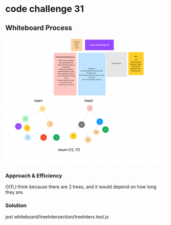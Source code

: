 # code challenge 31

## Whiteboard Process
![treeIntersection](../img/treeIntersection.png)

### Approach & Efficiency
<!-- What approach did you take? Why? What is the Big O space/time for this approach? -->
O(1),I think because there are 2 trees, and it would depend on how long they are.

### Solution
jest whiteboard/treeIntersection/treeInters.test.js
<!-- Show how to run your code, and examples of it in action -->